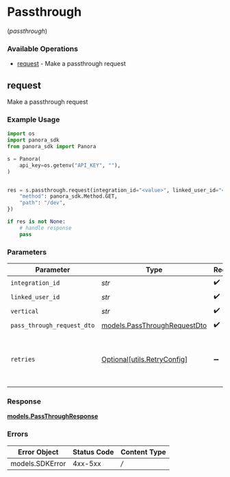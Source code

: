 # Passthrough
(*passthrough*)

### Available Operations

* [request](#request) - Make a passthrough request

## request

Make a passthrough request

### Example Usage

```python
import os
import panora_sdk
from panora_sdk import Panora

s = Panora(
    api_key=os.getenv("API_KEY", ""),
)


res = s.passthrough.request(integration_id="<value>", linked_user_id="<value>", vertical="<value>", pass_through_request_dto={
    "method": panora_sdk.Method.GET,
    "path": "/dev",
})

if res is not None:
    # handle response
    pass

```

### Parameters

| Parameter                                                             | Type                                                                  | Required                                                              | Description                                                           |
| --------------------------------------------------------------------- | --------------------------------------------------------------------- | --------------------------------------------------------------------- | --------------------------------------------------------------------- |
| `integration_id`                                                      | *str*                                                                 | :heavy_check_mark:                                                    | N/A                                                                   |
| `linked_user_id`                                                      | *str*                                                                 | :heavy_check_mark:                                                    | N/A                                                                   |
| `vertical`                                                            | *str*                                                                 | :heavy_check_mark:                                                    | N/A                                                                   |
| `pass_through_request_dto`                                            | [models.PassThroughRequestDto](../../models/passthroughrequestdto.md) | :heavy_check_mark:                                                    | N/A                                                                   |
| `retries`                                                             | [Optional[utils.RetryConfig]](../../models/utils/retryconfig.md)      | :heavy_minus_sign:                                                    | Configuration to override the default retry behavior of the client.   |


### Response

**[models.PassThroughResponse](../../models/passthroughresponse.md)**
### Errors

| Error Object    | Status Code     | Content Type    |
| --------------- | --------------- | --------------- |
| models.SDKError | 4xx-5xx         | */*             |
